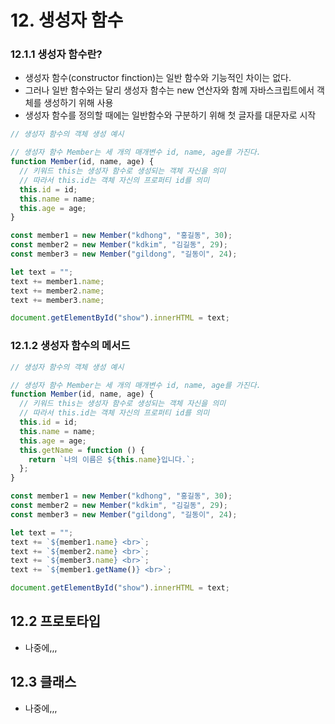 # 12. 생성자 함수

### 12.1.1 생성자 함수란?

- 생성자 함수(constructor finction)는 일반 함수와 기능적인 차이는 없다.
- 그러나 일반 함수와는 달리 생성자 함수는 new 연산자와 함께 자바스크립트에서
  객체를 생성하기 위해 사용
- 생성자 함수를 정의할 때에는 일반함수와 구분하기 위해 첫 글자를 대문자로 시작

```js
// 생성자 함수의 객체 생성 예시

// 생성자 함수 Member는 세 개의 매개변수 id, name, age를 가진다.
function Member(id, name, age) {
  // 키워드 this는 생성자 함수로 생성되는 객체 자신을 의미
  // 따라서 this.id는 객체 자신의 프로퍼티 id를 의미
  this.id = id;
  this.name = name;
  this.age = age;
}

const member1 = new Member("kdhong", "홍길동", 30);
const member2 = new Member("kdkim", "김길동", 29);
const member3 = new Member("gildong", "길동이", 24);

let text = "";
text += member1.name;
text += member2.name;
text += member3.name;

document.getElementById("show").innerHTML = text;
```

### 12.1.2 생성자 함수의 메서드

```js
// 생성자 함수의 객체 생성 예시

// 생성자 함수 Member는 세 개의 매개변수 id, name, age를 가진다.
function Member(id, name, age) {
  // 키워드 this는 생성자 함수로 생성되는 객체 자신을 의미
  // 따라서 this.id는 객체 자신의 프로퍼티 id를 의미
  this.id = id;
  this.name = name;
  this.age = age;
  this.getName = function () {
    return `나의 이름은 ${this.name}입니다.`;
  };
}

const member1 = new Member("kdhong", "홍길동", 30);
const member2 = new Member("kdkim", "김길동", 29);
const member3 = new Member("gildong", "길동이", 24);

let text = "";
text += `${member1.name} <br>`;
text += `${member2.name} <br>`;
text += `${member3.name} <br>`;
text += `${member1.getName()} <br>`;

document.getElementById("show").innerHTML = text;
```

## 12.2 프로토타입

- 나중에,,,

## 12.3 클래스

- 나중에,,,
